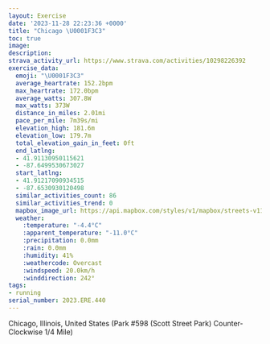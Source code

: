 ```yaml
---
layout: Exercise
date: '2023-11-28 22:23:36 +0000'
title: "Chicago \U0001F3C3"
toc: true
image:
description:
strava_activity_url: https://www.strava.com/activities/10298226392
exercise_data:
  emoji: "\U0001F3C3"
  average_heartrate: 152.2bpm
  max_heartrate: 172.0bpm
  average_watts: 307.8W
  max_watts: 373W
  distance_in_miles: 2.01mi
  pace_per_mile: 7m39s/mi
  elevation_high: 181.6m
  elevation_low: 179.7m
  total_elevation_gain_in_feet: 0ft
  end_latlng:
  - 41.91130950115621
  - -87.6499530673027
  start_latlng:
  - 41.91217090934515
  - -87.6530930120498
  similar_activities_count: 86
  similar_activities_trend: 0
  mapbox_image_url: https://api.mapbox.com/styles/v1/mapbox/streets-v11/static/path-5+787af2-1.0(e%7Bx~F%7Ck~uOAqBv%40_Ab%40%7B%40X_%40VULYZc%40Te%40Ys%40ASC%7DFBk%40GuF%40_%40ImGDiBEw%40Be%40DOFGt%40YFA%5E%40TDDLGj%40DvCD%60ADPNPTHL%40tAGZQJQDK%40S%3Fs%40EyBGYOWUKSCs%40B_%40FKDOPELGd%40%3FfD%40HDNVVVHpACVGPMJUDY%3F%7D%40EmBIe%40UUUG_%40%3FaAFQLGHENCHCpA%3F%60BJf%40LNRNLBnAETEHGR%5DDO%3FgCCm%40EWEKQQQK_A%40_%40BSFIHKRENCd%40AdC%40TDTX%5CJDRBt%40Ch%40GVQJWBO%40%5BEuCG%5BKSMMKCgCEQESMMAwAJOBc%40TATDl%40Bh%40Af%40F~%40Cf%40DpAGXAj%40HnCC%60%40BrAAb%40DhE),pin-s-s+e5b22e(-87.65135,41.91171),pin-s-f+89ae00(-87.64822000000004,41.911019999999965)/auto/800x800?access_token=pk.eyJ1Ijoiam9zaGJlY2ttYW4iLCJhIjoiY205eWR2aDd1MWZ6djJrbXc4a3M0bWZleiJ9.XiG9OWkNcZk2QzjJbxLB4A
  weather:
    :temperature: "-4.4°C"
    :apparent_temperature: "-11.0°C"
    :precipitation: 0.0mm
    :rain: 0.0mm
    :humidity: 41%
    :weathercode: Overcast
    :windspeed: 20.0km/h
    :winddirection: 242°
tags:
- running
serial_number: 2023.ERE.440
---
```

Chicago, Illinois, United States (Park #598 (Scott Street Park) Counter-Clockwise 1/4 Mile)

